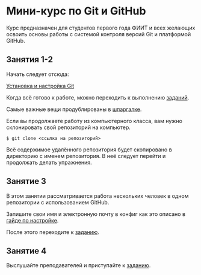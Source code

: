 # Мини-курс по Git и GitHub

Курс предназначен для студентов первого года ФИИТ и всех желающих освоить основы работы с системой контроля версий Git и платформой GitHub.

## Занятия 1-2

Начать следует отсюда:

[Установка и настройка Git](install-git.md)

Когда всё готово к работе, можно переходить к выполнению [заданий](first-lesson.md).

Самые важные вещи продублированы в [шпаргалке](cheat-sheet.md).

Если вы продолжаете работу из компьютерного класса, вам нужно склонировать свой репозиторий на компьютер.

`$ git clone <ссылка на репозиторий>`

Всё содержимое удалённого репозитория будет скопировано в директорию с именем репозитория. В неё следует перейти и продолжать делать упражнения.

## Занятие 3

В этом занятии рассматривается работа нескольких человек в одном репозитории с использованием GitHub.

Запишите свои имя и электронную почту в конфиг как это описано в [гайде по настройке](install-git.md).

После этого переходите к [заданию](second-lesson.md).

## Занятие 4

Выслушайте преподавателей и приступайте к [заданию](third-lesson.md).
